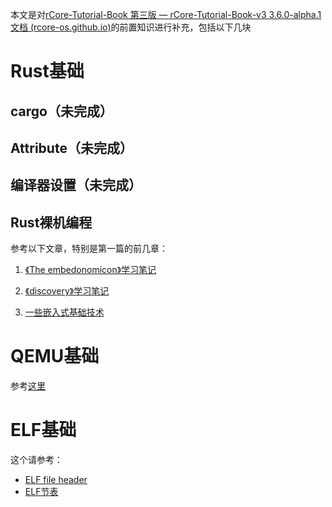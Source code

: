 本文是对[rCore-Tutorial-Book 第三版 — rCore-Tutorial-Book-v3 3.6.0-alpha.1 文档 (rcore-os.github.io)](https://rcore-os.github.io/rCore-Tutorial-Book-v3/index.html)的前置知识进行补充，包括以下几块

# Rust基础

## cargo（未完成）

## Attribute（未完成）

## 编译器设置（未完成）

## Rust裸机编程

参考以下文章，特别是第一篇的前几章：

1. [《The embedonomicon》学习笔记](../embed_with_rust//embedonomicon.md)

2. [《discovery》学习笔记](../embed_with_rust/discovery.md)

3. [一些嵌入式基础技术](../embed_with_rust/basic-concept.md)


# QEMU基础
参考[这里](./qemu.md)




# ELF基础
这个请参考：
* [ELF file header](../../csapp3e/elf_file_header.md)
* [ELF节表](../../csapp3e/elf_section_table.md)

